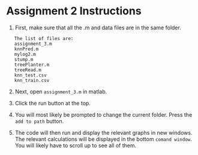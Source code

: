 # Assignment 2 Instructions 

1. First, make sure that all the .m and data files are in the same folder.
```
   The list of files are:
   assignment_3.m
   knnPred.m
   mylog2.m
   stump.m
   treePlanter.m
   treeRead.m
   knn_test.csv
   knn_train.csv
```

2. Next, open `assignment_3.m` in matlab.

3. Click the run button at the top.

4. You will most likely be prompted to change the current folder. Press the `add to path` button. 

5. The code will then run and display the relevant graphs in new windows. The relevant calculations will be displayed in the bottom `comand window`. You will likely have to scroll up to see all of them.

